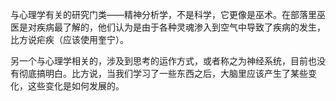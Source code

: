 与心理学有关的研究门类——精神分析学，不是科学，它更像是巫术。在部落里巫医是对疾病最了解的，他们认为是由于各种灵魂渗入到空气中导致了疾病的发生，比方说疟疾（应该使用奎宁）。

另一个与心理学相关的，涉及到思考的运作方式，或者称之为神经系统，目前也没有彻底搞明白。比方说，当我们学习了一些东西之后，大脑里应该产生了某些变化，这些变化是如何发展的。